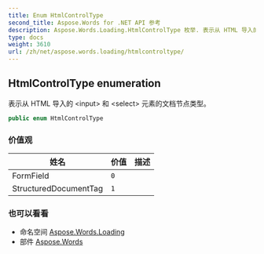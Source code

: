 ```yaml
---
title: Enum HtmlControlType
second_title: Aspose.Words for .NET API 参考
description: Aspose.Words.Loading.HtmlControlType 枚举. 表示从 HTML 导入的 input 和 select 元素的文档节点类型
type: docs
weight: 3610
url: /zh/net/aspose.words.loading/htmlcontroltype/
---
```

## HtmlControlType enumeration

表示从 HTML 导入的 &lt;input&gt; 和 &lt;select&gt; 元素的文档节点类型。

```csharp
public enum HtmlControlType
```

### 价值观

| 姓名 | 价值 | 描述 |
| --- | --- | --- |
| FormField | `0` |  |
| StructuredDocumentTag | `1` |  |

### 也可以看看

* 命名空间 [Aspose.Words.Loading](../../aspose.words.loading/)
* 部件 [Aspose.Words](../../)



